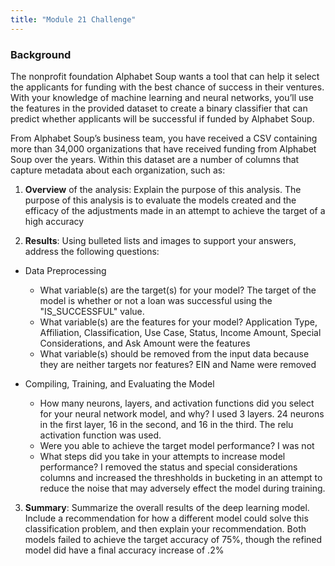 ```yaml
---
title: "Module 21 Challenge"
---
```


<div id="bootcamp"><img style="display: none;" src="https://static.bc-edx.com/data/dl-1-2/m21/lms/img/banner.jpg" alt="lesson banner" />

### Background

The nonprofit foundation Alphabet Soup wants a tool that can help it select the applicants for funding with the best chance of success in their ventures. With your knowledge of machine learning and neural networks, you’ll use the features in the provided dataset to create a binary classifier that can predict whether applicants will be successful if funded by Alphabet Soup.

From Alphabet Soup’s business team, you have received a CSV containing more than 34,000 organizations that have received funding from Alphabet Soup over the years. Within this dataset are a number of columns that capture metadata about each organization, such as:



1. **Overview** of the analysis: Explain the purpose of this analysis.
The purpose of this analysis is to evaluate the models created and the efficacy of the adjustments made in an attempt to achieve the target of a high accuracy

2. **Results**: Using bulleted lists and images to support your answers, address the following questions:

  * Data Preprocessing
    * What variable(s) are the target(s) for your model?
	The target of the model is whether or not a loan was successful using the "IS_SUCCESSFUL" value.
    * What variable(s) are the features for your model?
	Application Type, Affiliation, Classification, Use Case, Status, Income Amount, Special Considerations, and Ask Amount were the features
    * What variable(s) should be removed from the input data because they are neither targets nor features?
	EIN and Name were removed

* Compiling, Training, and Evaluating the Model
    * How many neurons, layers, and activation functions did you select for your neural network model, and why?
	I used 3 layers. 24 neurons in the first layer, 16 in the second, and 16 in the third. The relu activation function was used.
    * Were you able to achieve the target model performance?
	I was not
    * What steps did you take in your attempts to increase model performance?
	I removed the status and special considerations columns and increased the threshholds in bucketing in an attempt to reduce the noise that may adversely effect the model during training.

3. **Summary**: Summarize the overall results of the deep learning model. Include a recommendation for how a different model could solve this classification problem, and then explain your recommendation.
Both models failed to achieve the target accuracy of 75%, though the refined model did have a final accuracy increase of .2%
